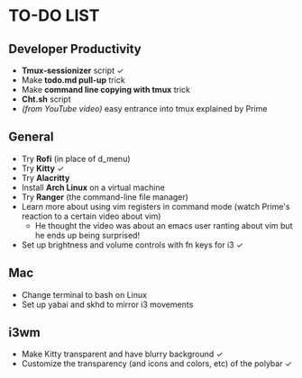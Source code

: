 # TO-DO LIST
## Developer Productivity 
- **Tmux-sessionizer** script ✓
- Make **todo.md pull-up** trick 
- Make **command line copying with tmux** trick 
- **Cht.sh** script
- *(from YouTube video)* easy entrance into tmux explained by Prime

## General
- Try **Rofi** (in place of d_menu)
- Try **Kitty** ✓
- Try **Alacritty** 
- Install **Arch Linux** on a virtual machine 
- Try **Ranger** (the command-line file manager)
- Learn more about using vim registers in command mode (watch Prime's reaction to 
        a certain video about vim)
  - He thought the video was about an emacs user ranting about vim but he ends up
    being surprised!
- Set up brightness and volume controls with fn keys for i3 ✓

## Mac
- Change terminal to bash on Linux
- Set up yabai and skhd to mirror i3 movements

## i3wm
- Make Kitty transparent and have blurry background ✓
- Customize the transparency (and icons and colors, etc) of the polybar ✓
